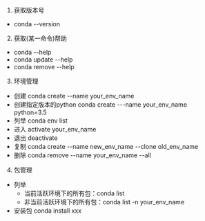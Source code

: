 
1. 获取版本号
+ conda --version
2. 获取(某一命令)帮助
+ conda --help
+ conda update --help
+ conda remove --help 
3. 环境管理
+ 创建 conda create --name your_env_name
+ 创建指定版本的python conda create ---name your_env_name python=3.5
+ 列举 conda env list
+ 进入 activate your_env_name
+ 退出 deactivate
+ 复制  conda create --name new_env_name --clone old_env_name
+ 删除 conda remove --name your_env_name --all
4. 包管理
+ 列举
   + 当前活跃环境下的所有包：conda list
   + 非当前活跃环境下的所有包：conda list -n your_env_name
+ 安装包 conda install xxx